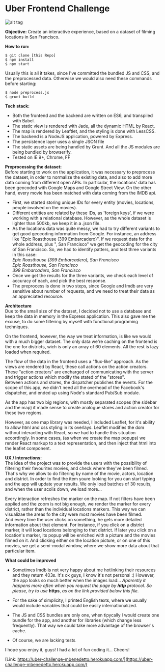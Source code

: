 # Uber Frontend Challenge

![alt tag](http://www.mbenedetto.com/wp-content/uploads/2016/03/Screen-Shot-2016-03-24-at-23.55.18-1024x563.png)


**Objective:** Create an interactive experience, based on a dataset of filming locations in San Francisco.

**How to run:** 
```
$ git clone [this Repo]
$ npm install
$ npm start
```
Usually this is all it takes, since I've committed the bundled JS and CSS, and the preprocessed data. Otherwise we would also need these commands before starting:
```
$ node preprocess.js
$ grunt build
```

**Tech stack:** 
- Both the frontend and the backend are written on ES6, and transpiled with Babel. 
- The static view is rendered with Jade, all the dynamic HTML by React.
- The map is rendered by Leaftlet, and the styling is done with LessCSS.
- The backend is a NodeJS application, powered by Express.
- The persistence layer uses a single JSON file
- The static assets are being handled by Grunt. And all the JS modules are being bundled by browserify.
- Tested on IE 9+, Chrome, FF


**Preprocessing the dataset:**   
Before starting to work on the application, it was necessary to preprocess the dataset, in order to normalize the existing data, and also to add more data coming from different open APIs.
In particular, the locations' data has been geocoded with Google Maps and Google Street View. On the other hand, every movie has been matched with data coming from the IMDB api. 

- First, we started storing unique IDs for every entity (movies, locations, people involved on the movies). 
- Different entities are related by these IDs, as 'foreign keys', if we were working with a relational database. However, as the whole dataset is lighter than 500kb, we keep it in a .json file.
- As the locations data was quite messy, we had to try different variants to get good geocoding information from Google. For instance, an address like "Epic Roasthouse (399 Embarcadero)". If we request data for the whole address, plus ", San Francisco" we get the geocoding for the city of San Francisco. 
So, we had to identify patters, and test three variants in this case:    
     *Epic Roasthouse (399 Embarcadero), San Francisco*   
     *Epic Roasthouse, San Francisco*   
     *399 Embarcadero, San Francisco*   
- Once we get the results for the three variants, we check each level of accuracy of each, and pick the best response.
- The preprocess is done in two steps, since Google and Imdb are very sensitive about number of requests, and we need to treat their data as an appreciated resource. 


**Architecture**   
Due to the small size of the dataset, I decided not to use a database and keep the data in memory in the Express application. This also gave me the excuse, to do some filtering by myself with functional programing techniques.

On the frontend, however, the way we treat information, is like we would with a much bigger dataset. The only data we're caching on the frontend is the one for districts, wich is only an array of 60 elements. All the rest is lazy loaded when required.

The flow of the data in the frontend uses a "flux-like" approach. As the views are rendered by React, these call actions on the action creators. These "action creators" are encharged of communicating with the server and trigger actions which modify the stated of the "stores".   
Between actions and stores, the dispatcher publishes the events. For the scope of this app, we didn't need all the overhead of the Facebook's dispatcher, and ended up using Node's standard Pub/Sub module.    

As the app has two big regions, with mostly separated scopes (the sidebar and the map) it made sense to create analogue stores and action creator for these two regions.

However, as one map library was needed, I included Leaflet, for it's ability to allow html and css styling in its overlays. Leaflet modifies the dom without interacting with React, so we had to handle this situation accordingly. In some cases, (as when we create the map popups) we render React markup to a text representation, and then inject that html into the leaflet component.


**UX / Interactions:**  
The idea of the project was to provide the users with the possibility of filtering their favourites movies, and check where they've been filmed.
That's why we allow to do filtering by name of the movie, actors, location and district. In order to find the item youre looking for you can start typing and the app will update your results. We only load batches of 30 results, and when the user scolls down, we load more...     

Every interaction refreshes the marker on the map. If not filters have been applied and the zoom is not big enough, we render the marker for every district, rather than the individual locations markers. This way we can visualizae the areas fo the city were most movies have been filmed.   
And every time the user clicks on something, he gets more detailed information about that element. For instance, if you click on a district marker, it will load locations belonging to that district. If later you click on a location's marker, its popup will be enriched with a picture and the movies filmed on it. And clicking either on the location picture, or on one of this movies, we get a semi-modal window, where we show more data about that particular item.


**What could be improved**
- Sometimes Imdb is not very happy about me hotlinking their resources and they return 403s. It's ok guys, I know it's not personal :)  However, the app looks so much better when the images load... *Aparently it happens more often when you request the page by **http** protocol. So please, try to use* **https**, *as on the link provided below this file.*
- For the sake of simplicity, I printed English texts, where we usually would include variables that could be easily internationalized. 
- The JS and CSS bundles are only one, when tipycally I would create one bundle for the app, and another for libraries  (which change less frequently). That way we could take more advantage of the browser's cache. 

- Of course, we are lacking tests. 


I hope you enjoy it, guys! I had a lot of fun coding it...
Cheers!

[Link: https://uber-challenge-mbenedetto.herokuapp.com/](https://uber-challenge-mbenedetto.herokuapp.com/)







